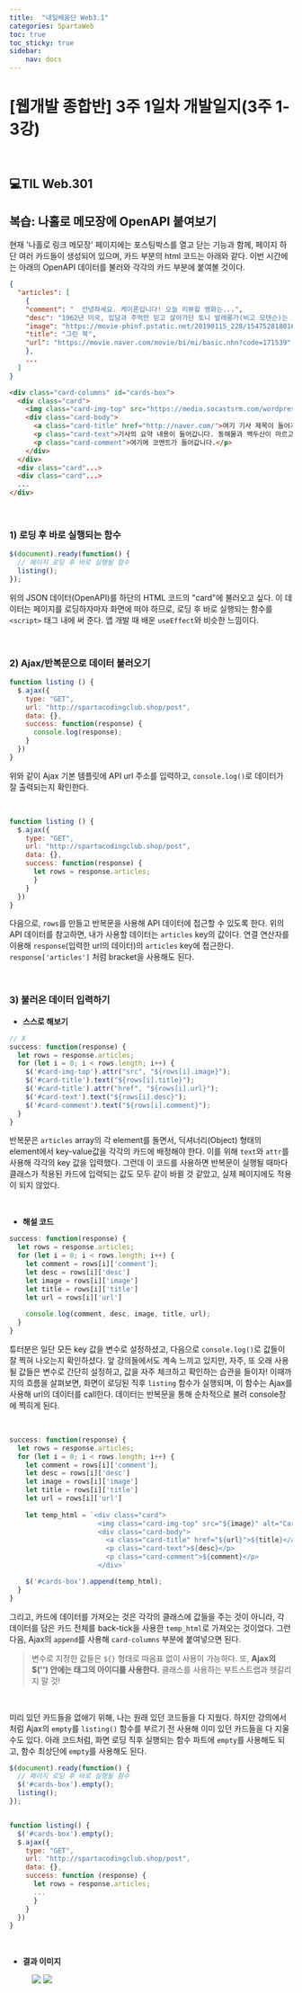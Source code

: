 ```yaml
---
title:  "내일배움단 Web3.1"
categories: SpartaWeb
toc: true
toc_sticky: true
sidebar:
    nav: docs
---
```


# [웹개발 종합반] 3주 1일차 개발일지(3주 1-3강)

<br>

## 💻TIL Web.301

## 복습: 나홀로 메모장에 OpenAPI 붙여보기

현재 '나홀로 링크 메모장' 페이지에는 포스팅박스를 열고 닫는 기능과 함께, 페이지 하단 여러 카드들이 생성되어 있으며, 카드 부분의 html 코드는 아래와 같다. 이번 시간에는 아래의 OpenAPI 데이터를 불러와 각각의 카드 부분에 붙여볼 것이다.
<br>

```json
{
  "articles": [
    {
    "comment": "  안녕하세요. 케이론입니다! 오늘 리뷰할 영화는...",
    "desc": "1962년 미국, 입담과 주먹만 믿고 살아가던 토니 발레롱가(비고 모텐슨)는 교양과 우아함 그 자체인천재...",
    "image": "https://movie-phinf.pstatic.net/20190115_228/1547528180168jgEP7_JPEG/movie_image.jpg?type=m665_443_2",
    "title": "그린 북",
    "url": "https://movie.naver.com/movie/bi/mi/basic.nhn?code=171539"
    },
    ...
  ]
}
```

```html
<div class="card-columns" id="cards-box">
  <div class="card">
    <img class="card-img-top" src="https://media.socastsrm.com/wordpress/wp-content/blogs.dir/2311/files/2020/01/5e271dbe023d16073306ba72jpeg.jpg" alt="Card image cap">
    <div class="card-body">
      <a class="card-title" href="http://naver.com/">여기 기사 제목이 들어가죠.</a>
      <p class="card-text">기사의 요약 내용이 들어갑니다. 동해물과 백두산이 마르고 닳도록 하느님이 보우하사 우리나라만세 무궁화 삼천리 화려강산...</p>
      <p class="card-comment">여기에 코멘트가 들어갑니다.</p>
    </div>
  </div>
  <div class="card"...>
  <div class="card"...>
  ...
</div>
```
<br>

### 1) 로딩 후 바로 실행되는 함수

```js
$(document).ready(function() {
  // 페이지 로딩 후 바로 실행될 함수
  listing();
});
```
위의 JSON 데이터(OpenAPI)를 하단의 HTML 코드의 "card"에 불러오고 싶다. 이 데이터는 페이지를 로딩하자마자 화면에 떠야 하므로, 로딩 후 바로 실행되는 함수를 `<script>` 태그 내에 써 준다. 앱 개발 때 배운 `useEffect`와 비슷한 느낌이다. 

<br>

### 2) Ajax/반복문으로 데이터 불러오기 

```js
function listing () {
  $.ajax({
    type: "GET",
    url: "http://spartacodingclub.shop/post",
    data: {},
    success: function(response) {
      console.log(response);
    }
  })
}
```
위와 같이 Ajax 기본 템플릿에 API url 주소를 입력하고, `console.log()`로 데이터가 잘 출력되는지 확인한다.

<br>

```js
function listing () {
  $.ajax({
    type: "GET",
    url: "http://spartacodingclub.shop/post",
    data: {},
    success: function(response) {
      let rows = response.articles;
      }
    }
  })
}
```
다음으로, `rows`를 만들고 반복문을 사용해 API 데이터에 접근할 수 있도록 한다. 위의 API 데이터를 참고하면, 내가 사용할 데이터는 `articles` key의 값이다. 연결 연산자를 이용해 `response`(입력한 url의 데이터)의 `articles` key에 접근한다. `response['articles']` 처럼 bracket을 사용해도 된다. 

<br>

### 3) 불러온 데이터 입력하기

+ **스스로 해보기**

```js
// X
success: function(response) {
  let rows = response.articles;
  for (let i = 0; i < rows.length; i++) {
    $('#card-img-top').attr("src", "${rows[i].image}");
    $('#card-title').text("${rows[i].title}");
    $('#card-title').attr("href", "${rows[i].url}");
    $('#card-text').text("${rows[i].desc}");
    $('#card-comment').text("${rows[i].comment}");
  }
}
```
반복문은 `articles` array의 각 element를 돌면서, 딕셔너리(Object) 형태의 element에서 key-value값을 각각의 카드에 배정해야 한다. 이를 위해 `text`와 `attr`를 사용해 각각의 key 값을 입력했다. 그런데 이 코드를 사용하면 반복문이 실행될 때마다 클래스가 적용된 카드에 입력되는 값도 모두 같이 바뀔 것 같았고, 실제 페이지에도 적용이 되지 않았다. 

<br>

+ **해설 코드**

```js
success: function(response) {
  let rows = response.articles;
  for (let i = 0; i < rows.length; i++) {
    let comment = rows[i]['comment'];
    let desc = rows[i]['desc']
    let image = rows[i]['image']
    let title = rows[i]['title']
    let url = rows[i]['url']
    
    console.log(comment, desc, image, title, url);
  }
}
```
튜터분은 일단 모든 key 값을 변수로 설정하셨고, 다음으로 `console.log()`로 값들이 잘 찍혀 나오는지 확인하셨다. 앞 강의들에서도 계속 느끼고 있지만, 자주, 또 오래 사용될 값들은 변수로 간단히 설정하고, 값을 자주 체크하고 확인하는 습관을 들이자! 이때까지의 흐름을 살펴보면, 화면이 로딩된 직후 `listing` 함수가 실행되며, 이 함수는 Ajax를 사용해 url의 데이터를 call한다. 데이터는 반복문을 통해 순차적으로 불려 console창에 찍히게 된다.

<br>

```js
success: function(response) {
  let rows = response.articles;
  for (let i = 0; i < rows.length; i++) {
    let comment = rows[i]['comment'];
    let desc = rows[i]['desc']
    let image = rows[i]['image']
    let title = rows[i]['title']
    let url = rows[i]['url']
    
    let temp_html = `<div class="card">
                      <img class="card-img-top" src="${image}" alt="Card image cap">
                      <div class="card-body">
                        <a class="card-title" href="${url}">${title}</a>
                        <p class="card-text">${desc}</p>
                        <p class="card-comment">${comment}</p>
                      </div>`

    $('#cards-box').append(temp_html);
  }
}
```
그리고, 카드에 데이터를 가져오는 것은 각각의 클래스에 값들을 주는 것이 아니라, 각 데이터를 담은 카드 전체를 back-tick을 사용한 `temp_html`로 가져오는 것이었다. 그런 다음, Ajax의 `append`를 사용해 `card-columns` 부분에 붙여넣으면 된다. 

> 변수로 지정한 값들은 `${}` 형태로 따옴표 없이 사용이 가능하다. 또, **Ajax의 $('') 안에는 태그의 아이디를 사용한다.** 클래스를 사용하는 부트스트랩과 헷갈리지 말 것!

<br>

미리 있던 카드들을 없애기 위해, 나는 원래 있던 코드들을 다 지웠다. 하지만 강의에서처럼 Ajax의 `empty`를 `listing()` 함수를 부르기 전 사용해 이미 있던 카드들을 다 지울 수도 있다. 아래 코드처럼, 화면 로딩 직후 실행되는 함수 파트에 `empty`를 사용해도 되고, 함수 최상단에 `empty`를 사용해도 된다. 

```js
$(document).ready(function() {
  // 페이지 로딩 후 바로 실행될 함수
  $('#cards-box').empty();
  listing();
});


function listing() {
  $('#cards-box').empty();
  $.ajax({
    type: "GET",
    url: "http://spartacodingclub.shop/post",
    data: {},
    success: function (response) {
      let rows = response.articles;
      ...
      }
    }
  })
}
```
<br>

+ **결과 이미지**

<figure class="half">
  <a href="../../assets/images/w03_cardappend01.jpg"><img src="../../assets/images/w03_cardappend01.jpg"></a>
  <a href="../../assets/images/w03_cardappend02.jpg"><img src="../../assets/images/w03_cardappend02.jpg"></a>
</figure>

<br>

